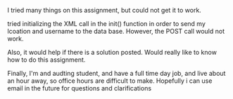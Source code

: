 I tried many things on this assignment, but could not get it to work.

tried initializing the XML call in the init() function in order to send my lcoation and username to the data base. However, the POST call would not work.

Also, it would help if there is a solution posted. Would really like to know how to do this assignment.

Finally, I'm and audting student, and have a full time day job, and live about an hour away, so office hours are difficult to make. Hopefully i can use email in the future for questions and clarifications
